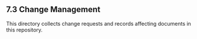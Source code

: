 ## 7.3 Change Management
This directory collects change requests and records affecting documents in this repository.
